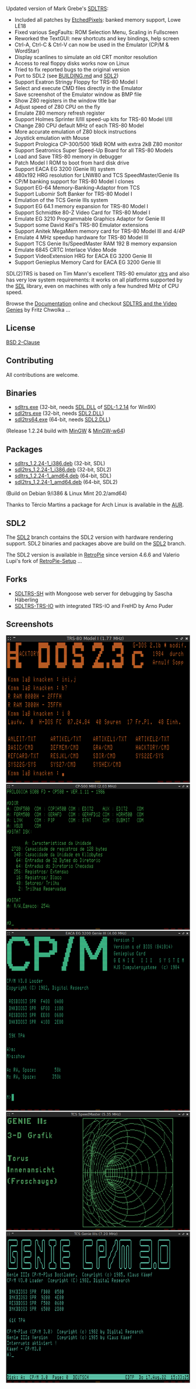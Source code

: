 Updated version of Mark Grebe's [SDLTRS]:

  * Included all patches by [EtchedPixels]: banked memory support, Lowe LE18
  * Fixed various SegFaults: ROM Selection Menu, Scaling in Fullscreen
  * Reworked the TextGUI: new shortcuts and key bindings, help screen
  * Ctrl-A, Ctrl-C & Ctrl-V can now be used in the Emulator (CP/M & WordStar)
  * Display scanlines to simulate an old CRT monitor resolution
  * Access to real floppy disks works now on Linux
  * Tried to fix reported bugs to the original version
  * Port to SDL2 (see [BUILDING.md] and [SDL2])
  * Support Exatron Stringy Floppy for TRS-80 Model I
  * Select and execute CMD files directly in the Emulator
  * Save screenshot of the Emulator window as BMP file
  * Show Z80 registers in the window title bar
  * Adjust speed of Z80 CPU on the fly
  * Emulate Z80 memory refresh register
  * Support Holmes Sprinter II/III speed-up kits for TRS-80 Model I/III
  * Change Z80 CPU default MHz of each TRS-80 Model
  * More accurate emulation of Z80 block instructions
  * Joystick emulation with Mouse
  * Support Prologica CP-300/500 16kB ROM with extra 2kB Z80 monitor
  * Support Seatronics Super Speed-Up Board for all TRS-80 Models
  * Load and Save TRS-80 memory in debugger
  * Patch Model I ROM to boot from hard disk drive
  * Support EACA EG 3200 (Genie III) system
  * 480x192 HRG resolution for LNW80 and TCS SpeedMaster/Genie IIs
  * CP/M banking support for TRS-80 Model I clones
  * Support EG-64 Memory-Banking-Adaptor from TCS
  * Support Lubomir Soft Banker for TRS-80 Model I
  * Emulation of the TCS Genie IIIs system
  * Support EG 64.1 memory expansion for TRS-80 Model I
  * Support Schmidtke 80-Z Video Card for TRS-80 Model I
  * Emulate EG 3210 Programmable Graphics Adaptor for Genie III
  * Support some David Keil's TRS-80 Emulator extensions
  * Support Anitek MegaMem memory card for TRS-80 Model III and 4/4P
  * Emulate 4 MHz speedup hardware for TRS-80 Model III
  * Support TCS Genie IIs/SpeedMaster RAM 192 B memory expansion
  * Emulate 6845 CRTC Interlace Video Mode
  * Support VideoExtension HRG for EACA EG 3200 Genie III
  * Support Genieplus Memory Card for EACA EG 3200 Genie III

SDL(2)TRS is based on Tim Mann's excellent TRS-80 emulator [xtrs] and also
has very low system requirements: it works on all platforms supported by the
[SDL] library, even on machines with only a few hundred MHz of CPU speed.

Browse the [Documentation] online and checkout [SDLTRS and the Video Genies]
by Fritz Chwolka ...

## License

  [BSD 2-Clause](LICENSE)

## Contributing
All contributions are welcome.

## Binaries

  * [sdltrs.exe]     (32-bit, needs [SDL.DLL] of [SDL-1.2.14] for Win9X)
  * [sdl2trs.exe]    (32-bit, needs [SDL2.DLL])
  * [sdl2trs64.exe]  (64-bit, needs [SDL2.DLL])

(Release 1.2.24 build with [MinGW] & [MinGW-w64])

## Packages

  * [sdltrs_1.2.24-1_i386.deb]    (32-bit, SDL)
  * [sdl2trs_1.2.24-1_i386.deb]   (32-bit, SDL2)
  * [sdltrs_1.2.24-1_amd64.deb]   (64-bit, SDL)
  * [sdl2trs_1.2.24-1_amd64.deb]  (64-bit, SDL2)

(Build on Debian 9/i386 & Linux Mint 20.2/amd64)

Thanks to Tércio Martins a package for Arch Linux is available in the [AUR].

## SDL2

The [SDL2] branch contains the SDL2 version with hardware rendering support.
SDL2 binaries and packages above are build on the [SDL2] branch.

The SDL2 version is available in [RetroPie] since version 4.6.6 and Valerio
Lupi's fork of [RetroPie-Setup] ...

## Forks

  * [SDLTRS-SH] with Mongoose web server for debugging by Sascha Häberling
  * [SDLTRS-TRS-IO] with integrated TRS-IO and FreHD by Arno Puder

## Screenshots

![screenshot](screenshots/sdltrs01.png)
![screenshot](screenshots/sdltrs02.png)
![screenshot](screenshots/sdltrs03.png)
![screenshot](screenshots/sdltrs04.png)
![screenshot](screenshots/sdltrs05.png)

[AUR]: https://aur.archlinux.org/packages/sdltrs
[BUILDING.md]: BUILDING.md
[Documentation]: https://jengun.gitlab.io/sdltrs
[EtchedPixels]: https://www.github.com/EtchedPixels/xtrs
[MinGW]: https://osdn.net/projects/mingw/
[MinGW-w64]: http://mingw-w64.org
[RetroPie]: https://github.com/RetroPie
[RetroPie-Setup]: https://github.com/valerino/RetroPie-Setup
[SDL]: https://www.libsdl.org
[SDL2]: https://gitlab.com/jengun/sdltrs/-/tree/sdl2
[SDL.DLL]: https://www.libsdl.org/download-1.2.php
[SDL2.DLL]: https://github.com/libsdl-org/SDL/releases/latest
[SDL-1.2.14]: https://www.libsdl.org/release/SDL-1.2.14-win32.zip
[SDLTRS]: http://sdltrs.sourceforge.net
[SDLTRS and the Video Genies]: http://www.myoldc.info/eaca_tcs_computer/sdltrs_and_the_videogenies.html
[SDLTRS-SH]: https://github.com/shaeberling/sdltrs
[SDLTRS-TRS-IO]: https://github.com/apuder/sdltrs-trs-io
[sdltrs.exe]: bin/sdltrs.exe
[sdl2trs.exe]: bin/sdl2trs.exe
[sdl2trs64.exe]: bin/sdl2trs64.exe
[sdltrs_1.2.24-1_i386.deb]: bin/sdltrs_1.2.24-1_i386.deb
[sdl2trs_1.2.24-1_i386.deb]: bin/sdl2trs_1.2.24-1_i386.deb
[sdltrs_1.2.24-1_amd64.deb]: bin/sdltrs_1.2.24-1_amd64.deb
[sdl2trs_1.2.24-1_amd64.deb]: bin/sdl2trs_1.2.24-1_amd64.deb
[xtrs]: https://www.tim-mann.org/xtrs.html
